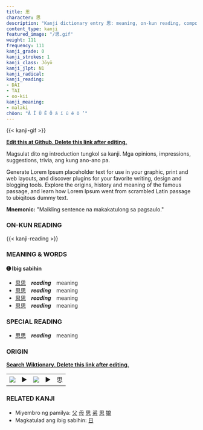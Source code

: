 ```yaml
---
title: 思
character: 思
description: "Kanji dictionary entry 思: meaning, on-kun reading, compounds, origin, related kanji"
content_type: kanji
featured_image: "/思.gif"
weight: 111
frequency: 111
kanji_grade: 0
kanji_strokes: 1
kanji_class: Jōyō
kanji_jlpt: N1
kanji_radical: 
kanji_reading: 
- DAI
- TAI
- oo-kii
kanji_meaning:
- malaki
chōon: "Ā Ī Ū Ē Ō ā ī ū ē ō ’"
---
```

[//]: # (Don't edit the line below. Kanji animated GIF code is automatically generated.)
{{< kanji-gif >}}

[//]: # (Edit below this line.)

**[Edit this at Github. Delete this link after editing.](https://github.com/tim0g/tim/tree/main/content/kanji/思/index.md)**

Magsulat dito ng introduction tungkol sa kanji. Mga opinions, impressions, suggestions, trivia, ang kung ano-ano pa.

Generate Lorem Ipsum placeholder text for use in your graphic, print and web layouts, and discover plugins for your favorite writing, design and blogging tools. Explore the origins, history and meaning of the famous passage, and learn how Lorem Ipsum went from scrambled Latin passage to ubiqitous dummy text.
 
**Mnemonic:** "Maikling sentence na makakatulong sa pagsaulo."

### ON-KUN READING

[//]: # (Don't edit the line below. ON-KUN READING code is automatically generated.)
{{< kanji-reading >}}

### MEANING & WORDS

#### ➊ **Ibig sabihin**
  - [思](../思)[思](../思)　***reading***　meaning
  - [思](../思)[思](../思)　***reading***　meaning
  - [思](../思)[思](../思)　***reading***　meaning
  - [思](../思)[思](../思)　***reading***　meaning

### SPECIAL READING
  - [思](../思)[思](../思)　***reading***　meaning

### ORIGIN

**[Search Wiktionary. Delete this link after editing.](https://wiktionary.org/wiki/思)**
<table class="kanji-table"><tr><td>
<img src="60px-思-bronze.svg.png">
</td><td>▶</td><td>
<img src="60px-思-oracle.svg.png">
</td><td>▶</td>
<td class="kanji-origin">思</td>
</tr></table>

### RELATED KANJI
- Miyembro ng pamilya: [父](../父) [母](../母) [思](../思) [弟](../弟) [思](../思) [娘](../娘)
- Magkatulad ang ibig sabihin: [日](../日)
